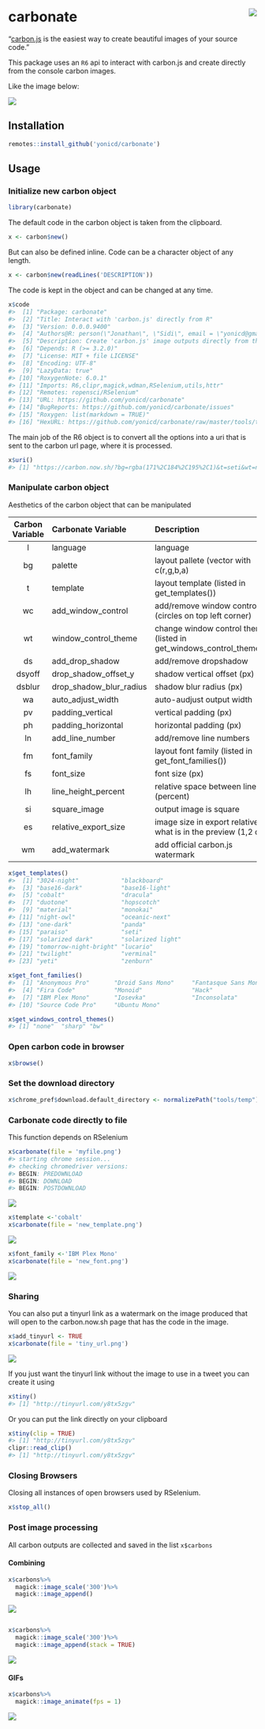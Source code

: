 
<!-- README.md is generated from README.Rmd. Please edit that file -->

# carbonate <img src="tools/temp/hex.gif" align="right" />

“[carbon.js](https://carbon.now.sh/about) is the easiest way to create
beautiful images of your source code.”

This package uses an `R6` api to interact with carbon.js and create
directly from the console carbon images.

Like the image below:

![](tools/temp/myfile.png)

## Installation

``` r
remotes::install_github('yonicd/carbonate')
```

## Usage

### Initialize new carbon object

``` r
library(carbonate)
```

The default code in the carbon object is taken from the clipboard.

``` r
x <- carbon$new()
```

But can also be defined inline. Code can be a character object of any
length.

``` r
x <- carbon$new(readLines('DESCRIPTION'))
```

The code is kept in the object and can be changed at any time.

``` r
x$code
#>  [1] "Package: carbonate"                                                                                 
#>  [2] "Title: Interact with 'carbon.js' directly from R"                                                   
#>  [3] "Version: 0.0.0.9400"                                                                                
#>  [4] "Authors@R: person(\"Jonathan\", \"Sidi\", email = \"yonicd@gmail.com\", role = c(\"aut\", \"cre\"))"
#>  [5] "Description: Create 'carbon.js' image outputs directly from the 'R' console."                       
#>  [6] "Depends: R (>= 3.2.0)"                                                                              
#>  [7] "License: MIT + file LICENSE"                                                                        
#>  [8] "Encoding: UTF-8"                                                                                    
#>  [9] "LazyData: true"                                                                                     
#> [10] "RoxygenNote: 6.0.1"                                                                                 
#> [11] "Imports: R6,clipr,magick,wdman,RSelenium,utils,httr"                                                
#> [12] "Remotes: ropensci/RSelenium"                                                                        
#> [13] "URL: https://github.com/yonicd/carbonate"                                                           
#> [14] "BugReports: https://github.com/yonicd/carbonate/issues"                                             
#> [15] "Roxygen: list(markdown = TRUE)"                                                                     
#> [16] "HexURL: https://github.com/yonicd/carbonate/raw/master/tools/temp/hex.gif"
```

The main job of the R6 object is to convert all the options into a uri
that is sent to the carbon url page, where it is processed.

``` r
x$uri()
#> [1] "https://carbon.now.sh/?bg=rgba(171%2C184%2C195%2C1)&t=seti&wt=none&l=r&ds=true&dsyoff=20px&dsblur=68px&wc=true&wa=true&pv=48px&ph=32px&ln=false&fm=Hack&fs=14px&lh=133%25&si=false&es=1x&wm=false&ts=false&code=Package%253A%2520carbonate%250ATitle%253A%2520Interact%2520with%2520%27carbon.js%27%2520directly%2520from%2520R%250AVersion%253A%25200.0.0.9400%250AAuthors%2540R%253A%2520person(%2522Jonathan%2522%252C%2520%2522Sidi%2522%252C%2520email%2520%253D%2520%2522yonicd%2540gmail.com%2522%252C%2520role%2520%253D%2520c(%2522aut%2522%252C%2520%2522cre%2522))%250ADescription%253A%2520Create%2520%27carbon.js%27%2520image%2520outputs%2520directly%2520from%2520the%2520%27R%27%2520console.%250ADepends%253A%2520R%2520(%253E%253D%25203.2.0)%250ALicense%253A%2520MIT%2520+%2520file%2520LICENSE%250AEncoding%253A%2520UTF-8%250ALazyData%253A%2520true%250ARoxygenNote%253A%25206.0.1%250AImports%253A%2520R6%252Cclipr%252Cmagick%252Cwdman%252CRSelenium%252Cutils%252Chttr%250ARemotes%253A%2520ropensci%252FRSelenium%250AURL%253A%2520https%253A%252F%252Fgithub.com%252Fyonicd%252Fcarbonate%250ABugReports%253A%2520https%253A%252F%252Fgithub.com%252Fyonicd%252Fcarbonate%252Fissues%250ARoxygen%253A%2520list(markdown%2520%253D%2520TRUE)%250AHexURL%253A%2520https%253A%252F%252Fgithub.com%252Fyonicd%252Fcarbonate%252Fraw%252Fmaster%252Ftools%252Ftemp%252Fhex.gif"
```

### Manipulate carbon object

Aesthetics of the carbon object that can be
manipulated

| Carbon Variable | Carbonate Variable         | Description                                                              |         Default          |
| :-------------: | :------------------------- | :----------------------------------------------------------------------- | :----------------------: |
|        l        | language                   | language                                                                 |            r             |
|       bg        | palette                    | layout pallete (vector with c(r,g,b,a)                                   | c(r=171,g=184,b=195,a=1) |
|        t        | template                   | layout template (listed in get\_templates())                             |          ‘seti’          |
|       wc        | add\_window\_control       | add/remove window controls (circles on top left corner)                  |           TRUE           |
|       wt        | window\_control\_theme     | change window control themes (listed in get\_windows\_control\_themes()) |          ‘none’          |
|       ds        | add\_drop\_shadow          | add/remove dropshadow                                                    |           TRUE           |
|     dsyoff      | drop\_shadow\_offset\_y    | shadow vertical offset (px)                                              |            20            |
|     dsblur      | drop\_shadow\_blur\_radius | shadow blur radius (px)                                                  |            68            |
|       wa        | auto\_adjust\_width        | auto-audjust output width                                                |           TRUE           |
|       pv        | padding\_vertical          | vertical padding (px)                                                    |            48            |
|       ph        | padding\_horizontal        | horizontal padding (px)                                                  |            32            |
|       ln        | add\_line\_number          | add/remove line numbers                                                  |          FALSE           |
|       fm        | font\_family               | layout font family (listed in get\_font\_families())                     |          ‘Hack’          |
|       fs        | font\_size                 | font size (px)                                                           |            14            |
|       lh        | line\_height\_percent      | relative space between lines (percent)                                   |           133            |
|       si        | square\_image              | output image is square                                                   |          FALSE           |
|       es        | relative\_export\_size     | image size in export relative to what is in the preview (1,2 or 4)       |            1             |
|       wm        | add\_watermark             | add official carbon.js watermark                                         |          FALSE           |

``` r
x$get_templates()
#>  [1] "3024-night"            "blackboard"           
#>  [3] "base16-dark"           "base16-light"         
#>  [5] "cobalt"                "dracula"              
#>  [7] "duotone"               "hopscotch"            
#>  [9] "material"              "monokai"              
#> [11] "night-owl"             "oceanic-next"         
#> [13] "one-dark"              "panda"                
#> [15] "paraiso"               "seti"                 
#> [17] "solarized dark"        "solarized light"      
#> [19] "tomorrow-night-bright" "lucario"              
#> [21] "twilight"              "verminal"             
#> [23] "yeti"                  "zenburn"
```

``` r
x$get_font_families()
#>  [1] "Anonymous Pro"       "Droid Sans Mono"     "Fantasque Sans Mono"
#>  [4] "Fira Code"           "Monoid"              "Hack"               
#>  [7] "IBM Plex Mono"       "Iosevka"             "Inconsolata"        
#> [10] "Source Code Pro"     "Ubuntu Mono"
```

``` r
x$get_windows_control_themes()
#> [1] "none"  "sharp" "bw"
```

### Open carbon code in browser

``` r
x$browse()
```

### Set the download directory

``` r
x$chrome_pref$download.default_directory <- normalizePath("tools/temp")
```

### Carbonate code directly to file

This function depends on RSelenium

``` r
x$carbonate(file = 'myfile.png')
#> starting chrome session...
#> checking chromedriver versions:
#> BEGIN: PREDOWNLOAD
#> BEGIN: DOWNLOAD
#> BEGIN: POSTDOWNLOAD
```

![](tools/readme/README-unnamed-chunk-13-1.png)<!-- -->

<!-- ![](tools/readme/README-unnamed-chunk-12-1.png) -->

``` r
x$template <-'cobalt'
x$carbonate(file = 'new_template.png')
```

![](tools/readme/README-unnamed-chunk-15-1.png)<!-- -->

<!-- ![](tools/readme/README-unnamed-chunk-13-1.png) -->

``` r
x$font_family <-'IBM Plex Mono'
x$carbonate(file = 'new_font.png')
```

![](tools/readme/README-unnamed-chunk-17-1.png)<!-- -->

### Sharing

You can also put a tinyurl link as a watermark on the image produced
that will open to the carbon.now.sh page that has the code in the image.

``` r
x$add_tinyurl <- TRUE
x$carbonate(file = 'tiny_url.png')
```

![](tools/readme/README-unnamed-chunk-18-1.png)<!-- -->

If you just want the tinyurl link without the image to use in a tweet
you can create it using

``` r
x$tiny()
#> [1] "http://tinyurl.com/y8tx5zgv"
```

Or you can put the link directly on your clipboard

``` r
x$tiny(clip = TRUE)
#> [1] "http://tinyurl.com/y8tx5zgv"
clipr::read_clip()
#> [1] "http://tinyurl.com/y8tx5zgv"
```

<!-- ![](tools/readme/README-unnamed-chunk-14-1.png) -->

### Closing Browsers

Closing all instances of open browsers used by RSelenium.

``` r
x$stop_all()
```

### Post image processing

All carbon outputs are collected and saved in the list `x$carbons`

#### Combining

``` r
x$carbons%>%
  magick::image_scale('300')%>%
  magick::image_append()
```

![](tools/readme/README-unnamed-chunk-21-1.png)<!-- -->

``` r

x$carbons%>%
  magick::image_scale('300')%>%
  magick::image_append(stack = TRUE)
```

![](tools/readme/README-unnamed-chunk-21-2.png)<!-- -->

#### GIFs

``` r
x$carbons%>%
  magick::image_animate(fps = 1)
```

![](tools/readme/README-unnamed-chunk-22-1.gif)<!-- -->
